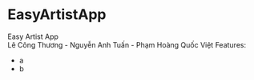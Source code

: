 # EasyArtistApp
Easy Artist App <br/>
Lê Công Thương - Nguyễn Anh Tuấn - Phạm Hoàng Quốc Việt
Features:
- a
- b
